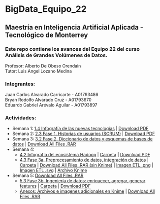 # BigData_Equipo_22

## Maestría en Inteligencia Artificial Aplicada - Tecnológico de Monterrey

### Este repo contiene los avances del Equipo 22 del curso Análisis de Grandes Volúmenes de Datos.

Profesor: Alberto De Obeso Orendain </br>
Tutor: Luis Angel Lozano Medina

### Integrantes:

Juan Carlos Alvarado Carricarte - A01793486 </br>
Bryan Rodolfo Alvarado Cruz - A01793670 </br>
Eduardo Gabriel Arévalo Aguilar - A01793897 </br>

### Actividades:

- Semana 1: [1.4 Infografía de las nuevas tecnologías](/Semana_1/Infografia_nuevas_tecnologías_Equipo22.pdf) | [Download PDF](https://github.com/PosgradoMNA/BigData_Equipo_22-Trim_ene_2023/raw/main/Semana_1/Infografia_nuevas_tecnolog%C3%ADas_Equipo22.pdf)
- Semana 2: [2.3 Fase 1. Historias de usuarios (SCRUM)](/Semana_2/Historias_de_usuario_Equipo_22.pdf) | [Download PDF](https://github.com/PosgradoMNA/BigData_Equipo_22-Trim_ene_2023/raw/main/Semana_2/Historias_de_usuario_Equipo_22.pdf)
- Semana 3: [3.2 Fase 2. Diccionario de datos y esquemas de bases de datos](/Semana_3) | [Download All Files .RAR](https://github.com/PosgradoMNA/BigData_Equipo_22-Trim_ene_2023/raw/main/Semana_3/Semana_3_Descarga-rapida-todos-adjuntos.rar)
- Semana 4:
    - [4.2 Infografía del ecosistema Hadoop](/Semana_4/Infografia_ecosistema_hadoop_Equipo_22.pdf) | [Carpeta](/Semana_4) | [Download PDF](https://github.com/PosgradoMNA/BigData_Equipo_22-Trim_ene_2023/raw/main/Semana_4/Infografia_ecosistema_hadoop_Equipo_22.pdf)
    - [4.3 Fase 3a. Preprocesamiento de datos, integración de datos](/Semana_4/4.3_preprocesamiento_e_integracion_de_datos/ETLs_preprocesamiento_Equipo_22.pdf) | [Carpeta](/Semana_4) | [Download All Files .RAR (sin Knime)](/Semana_4/4.3_preprocesamiento_e_integracion_de_datos/4.3_preprocesamiento_e_integracion_de_datos.rar) | [Imagen ETL .png]() | [Imagen ETL .svg]() | [Archivo Knime](https://drive.google.com/file/d/1yVhONflPjx-eL20v3rMbtVN6Yae0k0ch/view?usp=share_link)
- Semana 5: [Download All Files .RAR]()
    - [5.3 Fase 3b. Ingeniería de datos: enriquecer, agregar, generar features](/Semana_5/Ingenieria_de_Features_equipo_22.pdf) | [Carpeta](/Semana_5) | [Download PDF](https://github.com/PosgradoMNA/BigData_Equipo_22-Trim_ene_2023/raw/main/Semana_5/Ingenieria_de_Features_equipo_22.pdf)
    - [Anexos: Archivos e imagenes adicionales en Knime](/Semana_5) | [Download All Files .RAR]()